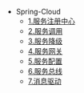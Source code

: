 <!-- docs/_sidebar.md -->
* Spring-Cloud
  * [1.服务注册中心](spring-cloud/服务注册中心.md)
  * [2.服务调用](spring-cloud/服务调用.md)
  * [3.服务降级](spring-cloud/服务降级.md)
  * [4.服务网关](spring-cloud/服务网关.md)
  * [5.服务配置](spring-cloud/服务配置.md)
  * [6.服务总线](spring-cloud/服务总线.md)
  * [7.消息驱动](spring-cloud/消息驱动.md)